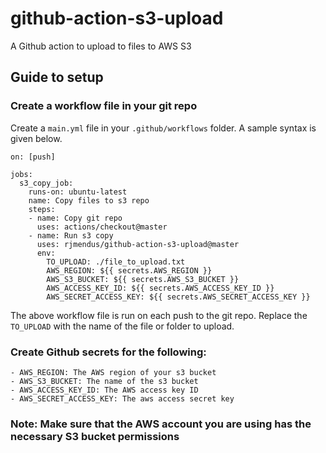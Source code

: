 # github-action-s3-upload
A Github action to upload to files to AWS S3

## Guide to setup

### Create a workflow file in your git repo
Create a `main.yml` file in your `.github/workflows` folder. A sample syntax is given below.

```
on: [push]

jobs:
  s3_copy_job:
    runs-on: ubuntu-latest
    name: Copy files to s3 repo
    steps:
    - name: Copy git repo
      uses: actions/checkout@master
    - name: Run s3 copy
      uses: rjmendus/github-action-s3-upload@master
      env:
        TO_UPLOAD: ./file_to_upload.txt
        AWS_REGION: ${{ secrets.AWS_REGION }}
        AWS_S3_BUCKET: ${{ secrets.AWS_S3_BUCKET }}
        AWS_ACCESS_KEY_ID: ${{ secrets.AWS_ACCESS_KEY_ID }}
        AWS_SECRET_ACCESS_KEY: ${{ secrets.AWS_SECRET_ACCESS_KEY }}
```

The above workflow file is run on each push to the git repo.
Replace the `TO_UPLOAD` with the name of the file or folder to upload.

### Create Github secrets for the following:
	- AWS_REGION: The AWS region of your s3 bucket
	- AWS_S3_BUCKET: The name of the s3 bucket
	- AWS_ACCESS_KEY_ID: The AWS access key ID
	- AWS_SECRET_ACCESS_KEY: The aws access secret key

### Note: Make sure that the AWS account you are using has the necessary S3 bucket permissions